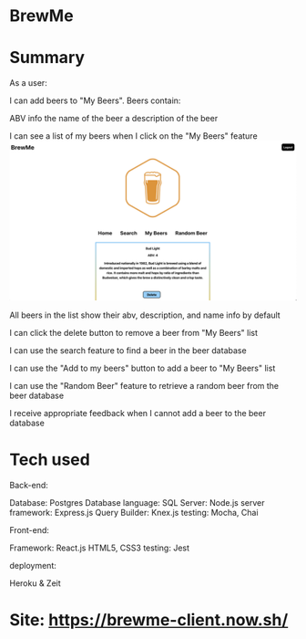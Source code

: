 # BrewMe

# Summary
As a user:

I can add beers to "My Beers". Beers contain:

ABV info
the name of the beer
a description of the beer

I can see a list of my beers when I click on the "My Beers" feature
![Alt text](./README-images/Screen%20Shot%202020-03-24%20at%203.30.33%20PM.png?raw=true "Optional Title")

All beers in the list show their abv, description, and name info by default

I can click the delete button to remove a beer from "My Beers" list

I can use the search feature to find a beer in the beer database

I can use the "Add to my beers" button to add a beer to "My Beers" list

I can use the "Random Beer" feature to retrieve a random beer from the beer database

I receive appropriate feedback when I cannot add a beer to the beer database

# Tech used
Back-end:

Database: Postgres
Database language: SQL
Server: Node.js
server framework: Express.js
Query Builder: Knex.js
testing: Mocha, Chai

Front-end:

Framework: React.js
HTML5, CSS3
testing: Jest

deployment:

Heroku & Zeit


# Site:  https://brewme-client.now.sh/

